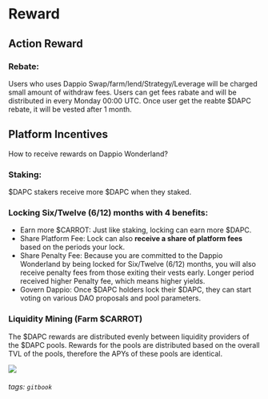 # Reward 
         
## Action Reward  

### Rebate: 
Users who uses Dappio Swap/farm/lend/Strategy/Leverage will be charged small amount of withdraw fees. Users can get fees rabate and will be distributed in every Monday 00:00 UTC. Once user get the reabte $DAPC rebate, it will be vested after 1 month.


## Platform Incentives

How to receive rewards on Dappio Wonderland? 

### Staking:

$DAPC stakers receive more $DAPC when they staked. 

### Locking Six/Twelve (6/12) months with 4 benefits:

- Earn more $CARROT: Just like staking, locking can earn more $DAPC. 
- Share Platform Fee:  Lock can also **receive a share of platform fees** based on the periods your lock. 
- Share Penalty Fee: Because you are committed to the Dappio Wonderland by being locked for Six/Twelve (6/12) months, you will also receive penalty fees from those exiting their vests early. Longer period received higher Penalty fee, which means higher yields.
- Govern Dappio: Once $DAPC holders lock their $DAPC, they can start voting on various DAO proposals and pool parameters.

 
### Liquidity Mining (Farm $CARROT)     

The $DAPC rewards are distributed evenly between liquidity providers of the $DAPC pools. Rewards for the pools are distributed based on the overall TVL of the pools, therefore the APYs of these pools are identical.


![](https://hackmd.io/_uploads/H1mm-uzP9.png)




###### tags: `gitbook`